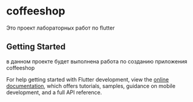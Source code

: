 # coffeeshop

Это проект лабораторных работ по flutter

## Getting Started

в данном проекте будет выполнена работа по созданию приложения coffeeshop


For help getting started with Flutter development, view the
[online documentation](https://docs.flutter.dev/), which offers tutorials,
samples, guidance on mobile development, and a full API reference.
